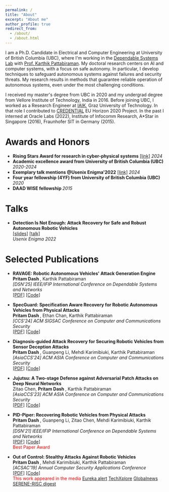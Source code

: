 ```yaml
---
permalink: /
title: "About"
excerpt: "About me"
author_profile: true
redirect_from: 
  - /about/
  - /about.html
---
```


I am a Ph.D. Candidate in Electrical and Computer Engineering at University of British Columbia (UBC), where I'm working in the 
<a href="https://blogs.ubc.ca/dependablesystemslab/">Dependable Systems Lab</a> with <a href="http://blogs.ubc.ca/karthik/">Prof. Karthik Pattabiraman</a>.
My doctoral research centers on AI and computer systems, with a focus on safe autonomy. In particular, I develop techniques to safeguard autonomous systems against failures and security threats. My research results in methods that guarantee reliable operation of autonomous systems, even under the most challenging conditions. 

I received my master's degree from UBC in 2020 and my undergrad degree from Vellore Institute of Technology, India in 2016. Before joining UBC, I worked as a Research Engineer at <a href="https://www.iaik.tugraz.at/">IAIK</a>, Graz University of Technology. In that role I contributed to <a href="https://credential.eu/">CREDENTIAL</a> EU Horizon 2020 Project. In the past I interned at Oracle Labs (2022), Institute of Infocomm Research, A*Star in Singapore (2016), Fraunhofer SIT in Germany (2015).

Awards and Honors
=================
<ul>
  <li><b>Rising Stars Award for research in cyber-physical systems</b> 
    <a href="https://risingstars.linklab.virginia.edu/2024/participants/pritam-dash.html">[link]</a>
    <em>2024</em>
  </li>
  <li><b>Academic excellence award from University of British Columbia (UBC)</b> 
    <em>2020-2024</em>
  </li>
   <li><b>Exemplary talk mentions @Usenix Enigma'2022</b> 
    <a href="https://www.usenix.org/conference/enigma2023/call-for-participation">[link]</a>
    <em>2024</em>
  </li>
  <li><b>Four year fellowship (4YF) from University of British Columbia (UBC)</b> 
    <em>2020</em>
  </li>
    <li><b>DAAD WISE fellowship </b> 
    <em>2015</em>
  </li>
</ul>

Talks
=====
<ul>
  <li><b>Detection Is Not Enough: Attack Recovery for Safe and Robust Autonomous Robotic Vehicles</b>
    <br>
      <a href="https://www.usenix.org/system/files/enigma2022_slides_dash.pdf">[slides]</a>
      <a href="https://www.youtube.com/watch?v=lXi_MPeN9YI">[talk]</a>
    <br>
    <em>Usenix Enigma 2022</em>
  </li>
</ul>

Selected Publications
============
<ul>
  <li><b>RAVAGE: Robotic Autonomous Vehicles' Attack Generation Engine</b>
    <br> <b> Pritam Dash </b>, Karthik Pattabiraman
    <br>
    <em>[DSN'25] IEEE/IFIP International Conference on Dependable Systems and Networks</em>
    <br>
      <a href="https://www.dropbox.com/scl/fi/ca07lej8o4164bvridkj9/DSN25-Ravage.pdf?rlkey=i9rdx0j8lp79hxlduv6g2i6me&e=1&st=h3plm18p&dl=0">[PDF]</a>
      <a href="https://github.com/DependableSystemsLab/ravage">[Code]</a>  </li>
</ul>

<ul>
  <li><b>SpecGuard: Specification Aware Recovery for Robotic Autonomous Vehicles from Physical Attacks</b>
    <br> <b> Pritam Dash </b>, Ethan Chan, Karthik Pattabiraman
    <br>
    <em>[CCS'24]  ACM SIGSAC Conference on Computer and Communications Security</em>
    <br>
      <a href="https://arxiv.org/abs/2408.15200">[PDF]</a>
      <a href="https://github.com/DependableSystemsLab/specguard">[Code]</a>
  </li>
</ul>
<ul>
  <li><b>Diagnosis-guided Attack Recovery for Securing Robotic Vehicles from Sensor Deception Attacks</b>
    <br> <b> Pritam Dash </b>, Guanpeng Li, Mehdi Karimibiuki, Karthik Pattabiraman
    <br>
    <em>[AsiaCCS'24] ACM ASIA Conference on Computer and Communications Security</em>
    <br>
      <a href="https://www.dropbox.com/scl/fi/ucsjijcuyzrewptnlcd6j/AsiaCCS_Pritam_2024.pdf?rlkey=q78vmell0vyronmigdw4wltf9&dl=0">[PDF]</a>
      <a href = "https://github.com/DependableSystemsLab/DeLorean">[Code]</a>
  </li>
</ul>

<ul>
  <li><b>Jujutsu: A Two-stage Defense against Adversarial Patch Attacks on Deep Neural Networks</b>
    <br> Zitao Chen, <b> Pritam Dash </b>, Karthik Pattabiraman
    <br>
    <em>[AsiaCCS'23] ACM ASIA Conference on Computer and Communications Security</em>
    <br>
      <a href="https://arxiv.org/abs/2108.05075">[PDF]</a>
      <a href="https://github.com/DependableSystemsLab/Jujutsu">[Code]</a>
    <br>
  </li>
</ul>

<ul>
  <li><b>PID-Piper: Recovering Robotic Vehicles from Physical Attacks</b>
    <br> <b> Pritam Dash </b>, Guanpeng Li, Zitao Chen, Mehdi Karimibiuki, Karthik Pattabiraman
    <br>
    <em>[DSN'21] IEEE/IFIP International Conference on Dependable Systems and Networks</em>
    <br>
      <a href="https://dropbox.com/s/imfsjdt81v9oio9/Pid-Piper-DSN21.pdf?dl=0">[PDF]</a>
      <a href="https://github.com/DependableSystemsLab/pid-piper">[Code]</a>
    <br>
    <span style="color:red">Best Paper Award</span>
  </li>
</ul>
                           
<ul>
  <li><b>Out of Control: Stealthy Attacks Against Robotic Vehicles</b>
    <br> <b> Pritam Dash </b>, Mehdi Karimibiuki, Karthik Pattabiraman
    <br>
    <em>[ACSAC'19] Annual Computer Security Applications Conference</em>
    <br>
      <a href="https://blogs.ubc.ca/karthik/files/2019/09/acsac19.pdf">[PDF]</a>
      <a href="https://github.com/DependableSystemsLab/stealthy-attacks">[Code]</a>
    <br>
    <span style="color:red">This work appeared in the media </span>
    <a href="https://www.eurekalert.org/news-releases/892589">Eureka alert</a>
    <a href="https://techxplore.com/news/2019-11-highlights-safeguard-drones-robotic-cars.html">TechXplore</a>
    <a href="https://globalnews.ca/news/6235460/ubc-drone-hacking-research/"> Globalnews</a>
    <a href="https://www.serene-risc.ca/public/media/files/prod/page_files/11/14_SERENE-RISC-Vol3-Iss1.pdf">SERENE-RISC digest</a>
  </li>
</ul>

